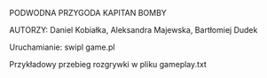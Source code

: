 PODWODNA PRZYGODA KAPITAN BOMBY

AUTORZY: Daniel Kobiałka, Aleksandra Majewska, Bartłomiej Dudek

Uruchamianie: swipl game.pl

Przykładowy przebieg rozgrywki w pliku gameplay.txt

